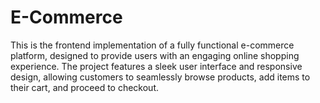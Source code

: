 # E-Commerce
This is the frontend implementation of a fully functional e-commerce platform, designed to provide users with an engaging online shopping experience. The project features a sleek user interface and responsive design, allowing customers to seamlessly browse products, add items to their cart, and proceed to checkout.
